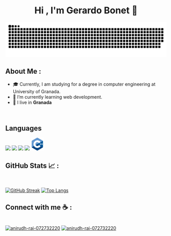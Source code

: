 <h1 align="center"><b>Hi , I'm Gerardo Bonet 👋 </b></h1>

<!--- snake -->
<div align="center">
  <img  src="https://github.com/1999AZZAR/1999AZZAR/blob/readme/resources/img/grid-snake.svg"
       alt="snake" /></a>
</div>

## About Me :

- 🎓 Currently, I am studying for a degree in computer engineering at University of Granada.
- 🌱 I’m currently learning web development. 
- 🏡 I live in **Granada**

<br>

## Languages
  <img src="https://img.icons8.com/color/48/000000/html-5--v1.png"/> <img src="https://img.icons8.com/color/48/000000/css3.png"/> <img src="https://img.icons8.com/color/48/000000/javascript--v1.png"/>
  <img src="https://img.icons8.com/color/48/000000/mysql-logo.png"/> <img src="https://raw.githubusercontent.com/devicons/devicon/master/icons/cplusplus/cplusplus-original.svg" alt="cplusplus" width="40" height="40"/>

## GitHub Stats 📈 :

<br>

[![GitHub Streak](https://github-readme-streak-stats.herokuapp.com?user=GerardoBonet&theme=algolia&date_format=M%20j%5B%2C%20Y%5D)](https://git.io/streak-stats) 
[![Top Langs](https://github-readme-stats.vercel.app/api/top-langs/?username=GerardoBonet&theme=algolia)](https://github.com/AnushkaWijegoonawardana97/github-readme-stats) 

## Connect with me ☕ : 
<br>
<a href="https://www.linkedin.com/in/gerardo-bonet-pérez-a9b599316" target="blank"><img align="center" src="https://img.icons8.com/fluency/48/000000/linkedin.png" alt="anirudh-rai-072732220" height="45" width="45" /></a>
<a href="mailto:gerardobonet25@gmail.com" target="blank"><img align="center" src="https://img.icons8.com/fluency/48/000000/apple-mail.png" alt="anirudh-rai-072732220" height="45" width="45" /></a>




